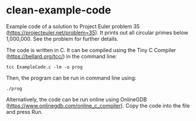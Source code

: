 # clean-example-code
Example code of a solution to Project Euler problem 35 (https://projecteuler.net/problem=35). It prints out all circular primes below 1,000,000. See the problem for further details.

The code is written in C. It can be compiled using the Tiny C Compiler (https://bellard.org/tcc/) in the command line:

`tcc ExampleCode.c -lm -o prog`

Then, the program can be run in command line using:

`./prog`

Alternatively, the code can be run online using OnlineGDB (https://www.onlinegdb.com/online_c_compiler). Copy the code into the file and press Run.
